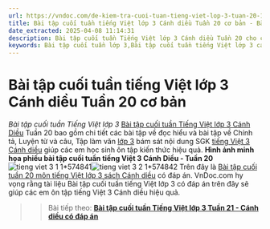 ```yaml
---
url: https://vndoc.com/de-kiem-tra-cuoi-tuan-tieng-viet-lop-3-tuan-20-149128
title: Bài tập cuối tuần tiếng Việt lớp 3 Cánh diều Tuần 20 cơ bản - Bài tập cuối tuần Tiếng Việt lớp 3 - VnDoc.com
date_extracted: 2025-04-08 11:14:31
description: Bài tập cuối tuần Tiếng Việt lớp 3 Cánh diều Tuần 20 cho các em học sinh ôn tập, rèn luyện củng cố kiến thức lớp 3. Mời thầy cô và các em học sinh tham khảo toàn bộ đáp án bài tập cuối tuần Tiếng Việt lớp 3 tuần 20.
keywords: Bài tập cuối tuần lớp 3,Bài tập cuối tuần tiếng Việt lớp 3 cánh diều tuần 20,bài tập cuối tuần tiếng việt 3 tuần 20,bài tập cuối tuần môn tiếng việt lớp 3 cánh diều tuần 20,bài tập cuối tuần tiếng việt lớp 3 sách cánh diều tuần 20 bài tập cuối tuần 20 môn tiếng việt lớp 3 cánh diều,bài tập cuối tuần tiếng việt 3 cánh diều,bài tập tiếng việt lớp 3,phiếu bài tập tiếng việt lớp 3
---
```


# Bài tập cuối tuần tiếng Việt lớp 3 Cánh diều Tuần 20 cơ bản
 _Bài tập cuối tuần Tiếng Việt lớp 3_
[Bài tập cuối tuần Tiếng Việt lớp 3 Cánh Diều](<https://vndoc.com/bai-tap-cuoi-tuan-lop-3-mon-tieng-viet-canh-dieu>) Tuần 20 bao gồm chi tiết các bài tập về đọc hiểu và bài tập về Chính tả, Luyện từ và câu, Tập làm văn [lớp 3](<https://vndoc.com/tai-lieu-hoc-tap-lop3>) bám sát nội dung SGK [tiếng Việt 3 Cánh diều](<https://vndoc.com/tieng-viet-lop-3-cd-tap2>) giúp các em học sinh ôn tập kiến thức hiệu quả.
**Hình ảnh minh họa phiếu bài tập cuối tuần tiếng Việt 3 Cánh Diều - Tuần 20**
![tieng viet 3 1 1*574841](https://i.vdoc.vn/data/image/2024/03/08/tieng-viet-3-1-1.jpg)![tieng viet 3 2 1*574842](https://i.vdoc.vn/data/image/2024/03/08/tieng-viet-3-2-1.jpg)
Trên đây là [Bài tập cuối tuần 20 môn tiếng Việt lớp 3 sách Cánh diều](<https://vndoc.com/de-kiem-tra-cuoi-tuan-tieng-viet-lop-3-tuan-20-149128>) có đáp án. VnDoc.com hy vọng rằng tài liệu Bài tập cuối tuần tiếng Việt lớp 3 có đáp án trên đây sẽ giúp các em ôn tập tiếng Việt 3 Cánh diều hiệu quả.
>> Bài tiếp theo: [**Bài tập cuối tuần Tiếng Việt lớp 3 Tuần 21 - Cánh diều có đáp án**](<https://vndoc.com/phieu-bai-tap-cuoi-tuan-tieng-viet-3-tuan-21-187490>)
